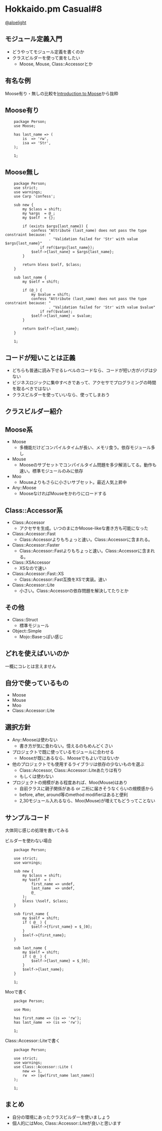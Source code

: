 Hokkaido.pm Casual#8
====================

[@aloelight](https://twitter.com/aloelight)


モジュール定義入門
------------------

 - どうやってモジュール定義を書くのか
 - クラスビルダーを使って楽をしたい
   - Moose, Mouse, Class::Accessorとか

有名な例
--------

Moose有り・無しの比較を[Introduction to Moose](http://www.houseabsolute.com/presentations/intro-moose-class/index.html)から抜粋


Moose有り
---------

        package Person;
        use Moose;

        has last_name => (
            is  => 'rw',
            isa => 'Str',
        );

        1;


Moose無し
---------

        package Person;
        use strict;
        use warnings;
        use Carp 'confess';

        sub new {
            my $class = shift;
            my %args  = @_;
            my $self  = {};

            if (exists $args{last_name}) {
                confess "Attribute (last_name) does not pass the type constraint because: "
                        . "Validation failed for 'Str' with value $args{last_name}"
                    if ref($args{last_name});
                $self->{last_nane} = $args{last_name};
            }

            return bless $self, $class;
        }

        sub last_name {
            my $self = shift;

            if (@_) {
                my $value = shift;
                confess "Attribute (last_name) does not pass the type constraint because: "
                        . "Validation failed for 'Str' with value $value"
                    if ref($value);
                $self->{last_name} = $value;
            }

            return $self->{last_name};
        }

        1;


コードが短いことは正義
----------------------

 - どちらも普通に読み下せるレベルのコードなら、コードが短い方がバグは少ない
 - ビジネスロジックに集中すべきであって、アクセサでプログラミングの時間を取るべきではない
 - クラスビルダーを使っていいなら、使ってしまおう


クラスビルダー紹介
------------------

Moose系
-------

 - Moose
   - 多機能だけどコンパイルタイムが長い、メモリ食う。依存モジュール多し
 - Mouse
   - Mooseのサブセットでコンパイルタイム問題を多少解消してる。動作も速い。標準モジュールのみに依存
 - Moo
   - Mouseよりもさらに小さいサブセット。最近人気上昇中
 - Any::Moose
   - MooseなければMouseをかわりにロードする


Class::Accessor系
-----------------

 - Class::Accessor
   - アクセサを生成。いつのまにかMoose-likeな書き方も可能になった
 - Class::Accessor::Fast
   - Class::Accessorよりもちょっと速い。Class::Accessorに含まれる。
 - Class::Accessor::Faster
   - Class::Accessor::Fastよりもちょっと速い。Class::Accessorに含まれる。
 - Class::XSAccessor
   - XSなので速い
 - Class::Accessor::Fast::XS
   - Class::Accessor::Fast互換をXSで実装。速い
 - Class::Accessor::Lite
   - 小さい。Class::Accessorの依存問題を解決してたりとか

その他
------

 - Class::Struct
   - 標準モジュール
 - Object::Simple
   - Mojo::Baseっぽい感じ


どれを使えばいいのか
--------------------

一概にコレとは言えません


自分で使っているもの
--------------------

 - Moose
 - Mouse
 - Moo
 - Class::Accessor::Lite


選択方針
--------

 - Any::Mooseは使わない
   - 書き方が気に食わない。憶えるのもめんどくさい
 - プロジェクトで既に使っているモジュールに合わせる
   - Mooseが既にあるなら、Mooseでもよいではないか
 - 他のプロジェクトでも使用するライブラリは依存の少ないものを選ぶ
   - Class::Accessor, Class::Accessor::Liteあたりは有り
   - もしくは使わない
 - プロジェクトの規模がある程度あれば、Moo(Mouse)はあり
   - 自前クラスに親子関係がある or 二桁に届きそうなくらいの規模感から
   - before, after, around等のmethod modifierはあると便利
   - 2,30モジュール入れるなら、Moo(Mouse)が増えてもどうってことない


サンプルコード
--------------

大体同じ感じの処理を書いてみる

ビルダーを使わない場合

        package Person;

        use strict;
        use warnings;

        sub new {
            my $class = shift;
            my %self  = (
                first_name => undef,
                last_name  => undef,
                @_
            );
            bless \%self, $class;
        }

        sub first_name {
            my $self = shift;
            if ( @_ ) {
                $self->{first_name} = $_[0];
            }
            $self->{first_name};
        }

        sub last_name {
            my $self = shift;
            if ( @_ ) {
                $self->{last_name} = $_[0];
            }
            $self->{last_name};
        }

        1;

Mooで書く

        packge Person;

        use Moo;

        has first_name => (is => 'rw');
        has last_name  => (is => 'rw');

        1;


Class::Accessor::Liteで書く

        package Person;

        use strict;
        use warnings;
        use Class::Accessor::Lite (
            new => 1,
            rw  => [qw(first_name last_name)]
        );

        1;


まとめ
------

 - 自分の環境にあったクラスビルダーを使いましょう
 - 個人的にはMoo, Class::Accessor::Liteが良いと思います
